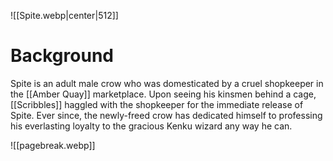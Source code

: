 ![[Spite.webp|center|512]]
# Background
Spite is an adult male crow who was domesticated by a cruel shopkeeper in the [[Amber Quay]] marketplace. Upon seeing his kinsmen behind a cage, [[Scribbles]] haggled with the shopkeeper for the immediate release of Spite. Ever since, the newly-freed crow has dedicated himself to professing his everlasting loyalty to the gracious Kenku wizard any way he can.

![[pagebreak.webp]]